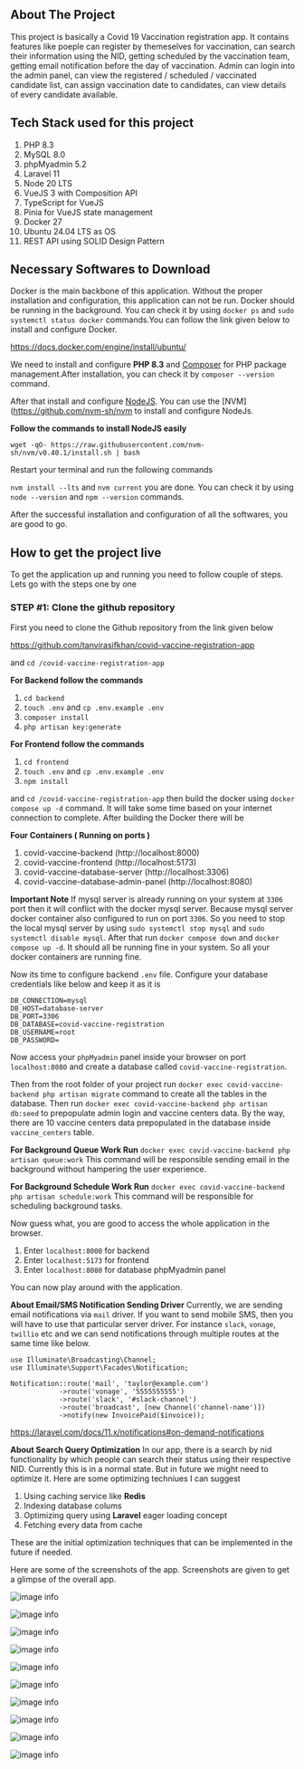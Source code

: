 ## About The Project  

This project is basically a Covid 19 Vaccination registration app. It contains features like poeple can register by themeselves for vaccination, can search their information using the NID, getting scheduled by the vaccination team, getting email notification before the day of vaccination. Admin can login into the admin panel, can view the registered / scheduled / vaccinated candidate list, can assign vaccination date to candidates, can view details of every candidate available.

## Tech Stack used for this project

1. PHP 8.3
2. MySQL 8.0
3. phpMyadmin 5.2
4. Laravel 11
5. Node 20 LTS
6. VueJS 3 with Composition API
7. TypeScript for VueJS
8. Pinia for VueJS state management
9. Docker 27
10. Ubuntu 24.04 LTS as OS
11. REST API using SOLID Design Pattern 

## Necessary Softwares to Download

Docker is the main backbone of this application. Without the proper installation and configuration, this application can not be run. Docker should be running in the background. You can check it by using `docker ps` and `sudo systemctl status docker` commands.You can follow the link given below to install and configure Docker.

https://docs.docker.com/engine/install/ubuntu/

We need to install and configure **PHP 8.3** and [Composer](https://getcomposer.org/download/) for PHP package management.After installation, you can check it by `composer --version` command.

After that install and configure [NodeJS](https://nodejs.org/en). You can use the [NVM](https://github.com/nvm-sh/nvm to install and configure NodeJs. 

**Follow the commands to install NodeJS easily**

`wget -qO- https://raw.githubusercontent.com/nvm-sh/nvm/v0.40.1/install.sh | bash`

Restart your terminal and run the following commands

`nvm install --lts` and `nvm current` you are done. You can check it by using `node --version` and `npm --version` commands.

After the successful installation and configuration of all the softwares, you are good to go.

## How to get the project live

To get the application up and running you need to follow couple of steps. Lets go with the steps one by one

### STEP #1:  Clone the github repository

First you need to clone the Github repository from the link given below 

https://github.com/tanvirasifkhan/covid-vaccine-registration-app

and `cd /covid-vaccine-registration-app`

**For Backend follow the commands**

1. `cd backend`
2. `touch .env` and `cp .env.example .env`
3. `composer install`
4. `php artisan key:generate`

**For Frontend follow the commands**

1. `cd frontend`
2. `touch .env` and `cp .env.example .env`
3. `npm install`

 and `cd /covid-vaccine-registration-app` then build the docker using `docker compose up -d` command. It will take some time based on your internet connection to complete. After building the Docker there will be 

**Four Containers ( Running on ports )**

1. covid-vaccine-backend (http://localhost:8000)
2. covid-vaccine-frontend (http://localhost:5173)
3. covid-vaccine-database-server (http://localhost:3306)
4. covid-vaccine-database-admin-panel (http://localhost:8080)

**Important Note**
If mysql server is already running on your system at `3306` port then it will conflict with the docker mysql server. Because mysql server docker container also configured to run on port `3306`. So you need to stop the local mysql server by using `sudo systemctl stop mysql` and `sudo systemctl disable mysql`. After that run `docker compose down` and `docker compose up -d`. It should all be running fine in your system. So all your docker containers are running fine.

Now its time to configure backend `.env` file. Configure your database credentials like below and keep it as it is

```
DB_CONNECTION=mysql
DB_HOST=database-server
DB_PORT=3306
DB_DATABASE=covid-vaccine-registration
DB_USERNAME=root
DB_PASSWORD=
```

Now access your `phpMyadmin` panel inside your browser on port `localhost:8080` and create a database called `covid-vaccine-registration`.

Then from the root folder of your project run `docker exec covid-vaccine-backend php artisan migrate` command to create all the tables in the database. Then run `docker exec covid-vaccine-backend php artisan db:seed` to prepopulate admin login and vaccine centers data. By the way, there are 10 vaccine centers data prepopulated in the database inside `vaccine_centers` table.

**For Background Queue Work Run**
`docker exec covid-vaccine-backend php artisan queue:work`
This command will be responsible sending email in the background without hampering the user experience.

**For Background Schedule Work Run**
`docker exec covid-vaccine-backend php artisan schedule:work`
This command will be responsible for scheduling background tasks.

Now guess what, you are good to access the whole application in the browser.

1. Enter `localhost:8000` for backend
2. Enter `localhost:5173` for frontend
3. Enter `localhost:8080` for database phpMyadmin panel

You can now play around with the application.

**About Email/SMS Notification Sending Driver**
Currently, we are sending email notifications via `mail` driver. If you want to send mobile SMS, then you will have to 
use that particular server driver. For instance `slack`, `vonage`, `twillio` etc and we can send notifications through multiple routes at the same time like below.

```
use Illuminate\Broadcasting\Channel;
use Illuminate\Support\Facades\Notification;
 
Notification::route('mail', 'taylor@example.com')
            ->route('vonage', '5555555555')
            ->route('slack', '#slack-channel')
            ->route('broadcast', [new Channel('channel-name')])
            ->notify(new InvoicePaid($invoice));

```
https://laravel.com/docs/11.x/notifications#on-demand-notifications

**About Search Query Optimization**
In our app, there is a search by nid functionality by which people can search their status using their respective NID. Currently this is in a normal state. But in future we might need to optimize it. Here are some optimizing techniues I can suggest

1. Using caching service like **Redis**
2. Indexing database colums
3. Optimizing query using **Laravel** eager loading concept
4. Fetching every data from cache

These are the initial optimization techniques that can be implemented in the future if needed.

Here are some of the screenshots of the app. Screenshots are given to get a glimpse of the overall app.

![image info](https://i.postimg.cc/mc13498p/Screenshot-from-2024-10-12-04-58-37.png)

![image info](https://i.postimg.cc/qhfsv7FJ/Screenshot-from-2024-10-12-04-59-06.png)

![image info](https://i.postimg.cc/0MppMsgp/Screenshot-from-2024-10-12-04-59-25.png)

![image info](https://i.postimg.cc/wRgDDGHn/Screenshot-from-2024-10-12-05-10-39.png)

![image info](https://i.postimg.cc/1VBwBr3X/Screenshot-from-2024-10-12-05-12-17.png)

![image info](https://i.postimg.cc/RqBYPC0x/Screenshot-from-2024-10-12-05-12-27.png)

![image info](https://i.postimg.cc/6TfmFs72/Screenshot-from-2024-10-12-05-13-25.png)

![image info](https://i.postimg.cc/KRcH29L9/Screenshot-from-2024-10-12-05-16-26.png)

![image info](https://i.postimg.cc/GHMShkxb/Screenshot-from-2024-10-12-05-17-03.png)

![image info](https://i.postimg.cc/ZWCs9Cwp/Screenshot-from-2024-10-12-05-20-06.png)






